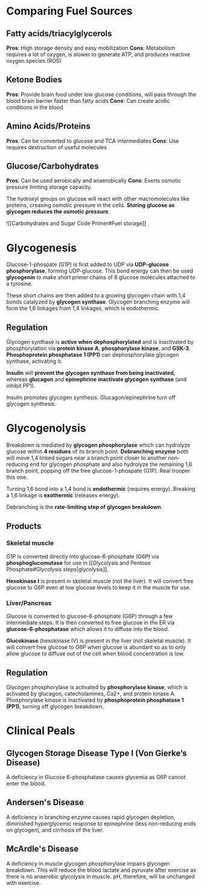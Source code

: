 # Comparing Fuel Sources
## Fatty acids/triacylglycerols
**Pros**: High storage density and easy mobilization
**Cons**: Metabolism requires a lot of oxygen, is slower to generate ATP, and produces reactive oxygen species (ROS)
## Ketone Bodies
**Pros**: Provide brain food under low glucose conditions, will pass through the blood brain barrier faster than fatty acids
**Cons**: Can create acidic conditions in the blood
## Amino Acids/Proteins
**Pros**: Can be converted to glucose and TCA intermediates
**Cons**: Use requires destruction of useful molecules
## Glucose/Carbohydrates
**Pros**: Can be used aerobically and anaerobically
**Cons**: Exerts osmotic pressure limiting storage capacity.

The hydroxyl groups on glucose will react with other macromolecules like proteins, creasing osmotic pressure in the cells. **Storing glucose as glycogen reduces the osmotic pressure**.

![[Carbohydrates and Sugar Code Primer#Fuel storage]]
# Glycogenesis
Glucose-1-phospate (G1P) is first added to UDP via **UDP-glucose phosphorylase**, forming UDP-glucose. This bond energy can then be used **glycogenin** to make short primer chains of 8 glucose molecules attached to a tyrosine.

These short chains are then added to a growing glycogen chain with 1,4 bonds catalyzed by **glycogen synthase**. Glycogen branching enzyme will form the 1,6 linkages from 1,4 linkages, which is endothermic.
## Regulation
Glycogen synthase is **active when dephosphorylated** and is inactivated by phosphorylation via **protein kinase A**, **phosphorylase kinase**, and **GSK-3**. **Phosphoprotein phosphatase 1 (PP1)** can dephosphorylate glycogen synthase, activating it.

**Insulin** will **prevent the glycogen synthase from being inactivated**, whereas **glucagon** and **epinephrine** **inactivate glycogen synthase** (and inhibit PP1).

Insulin promotes glycogen synthesis.
Glucagon/epinephrine turn off glycogen synthesis.
# Glycogenolysis
Breakdown is mediated by **glycogen phosphorylase** which can hydrolyze glucose within **4 residues** of its branch point. **Debranching enzyme** both will move 1,4 linked sugars near a branch point closer to another non-reducing end for glycogen phosphate and also hydrolyze the remaining 1,6 branch point, popping off the free glucose-1-phospate (G1P). Real trooper this one.

Turning 1,6 bond into a 1,4 bond is **endothermic** (requires energy). Breaking a 1,6 linkage is **exothermic** (releases energy).

Debranching is the **rate-limiting step of glycogen breakdown**.
## Products
### Skeletal muscle 
G1P is converted directly into glucose-6-phosphate (G6P) via **phosphoglucomutase** for use in [[Glycolysis and Pentose Phosphate#Glycolysis steps|glycolysis]].

**Hexokinase I** is present in skeletal muscle (not the liver). It will convert free glucose to G6P even at low glucose levels to keep it in the muscle for use.
### Liver/Pancreas
Glucose is converted to glucose-6-phosphate (G6P) through a few intermediate steps. It is then converted to free glucose in the ER via **glucose-6-phosphatase** which allows it to diffuse into the blood.

**Glucokinase** (hexokinase IV) is present in the liver (not skeletal muscle). It will convert free glucose to G6P when glucose is abundant so as to only allow glucose to diffuse out of the cell when blood concentration is low.
## Regulation
Glycogen phosphorylase is activated by **phosphorylase kinase**, which is activated by glucagon, catecholamines, Ca2+, and protein kinase A. Phosphorylase kinase is inactivated by **phosphoprotein phosphatase 1 (PP1)**, turning off glycogen breakdown.
# Clinical Peals
## Glycogen Storage Disease Type I (Von Gierke’s Disease)
A deficiency in Glucose 6-phosphatase causes glycemia as G6P cannot enter the blood.
## Andersen's Disease
A deficiency in branching enzyme causes rapid glycogen depletion, diminished hyperglycemic response to epinephrine (less non-reducing ends on glycogen), and cirrhosis of the liver.
## McArdle's Disease
A deficiency in muscle glycogen phosphorylase impairs glycogen breakdown. This will reduce the blood lactate and pyruvate after exercise as there is no anaerobic glycolysis in muscle. pH, therefore, will be unchanged with exercise.